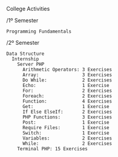 College Activities

  /1º Semester
  
    Programming Fundamentals
    
  /2º Semester
  
    Data Structure
      Internship
        Server PHP
          Arithmetic Operators: 3 Exercises
          Array:                3 Exercises
          Do While:             2 Exercises
          Echo:                 1 Exercise
          For:                  2 Exercises
          Foreach:              2 Exercises
          Function:             4 Exercises
          Get:                  1 Exercise
          If Else ElseIf:       2 Exercises
          PHP Functions:        3 Exercises
          Post:                 1 Exercise
          Require Files:        1 Exercise
          Switch:               1 Exercise
          Variables:            2 Exercises
          While:                2 Exercises
        Terminal PHP: 15 Exercises

